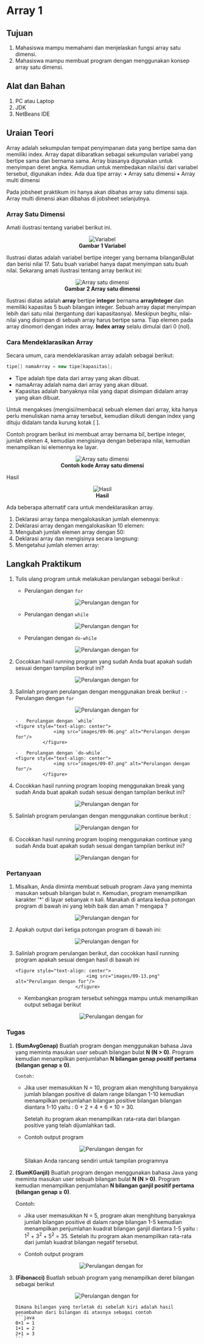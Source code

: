 #  Array 1

## Tujuan
1.	Mahasiswa mampu memahami dan menjelaskan fungsi array satu dimensi.
2.	Mahasiswa mampu membuat program dengan menggunakan konsep array satu dimensi.


## Alat dan Bahan

1. PC atau Laptop
2. JDK
3. NetBeans IDE

## Uraian Teori
Array adalah sekumpulan tempat penyimpanan data yang bertipe sama dan memiliki index. Array dapat diibaratkan sebagai 
sekumpulan variabel yang bertipe sama dan bernama sama. Array biasanya digunakan untuk menyimpan deret angka. Kemudian 
untuk membedakan nilai/isi dari variabel tersebut, digunakan index.
Ada dua tipe array:
•	Array satu dimensi
•	Array multi dimensi

Pada jobsheet praktikum ini hanya akan dibahas array satu dimensi saja. Array multi dimensi akan dibahas di jobsheet 
selanjutnya.

### Array Satu Dimensi
Amati ilustrasi tentang variabel berikut ini.

<figure style="text-align: center">
          <img src="images/10-01.png" alt="Variabel"/>
          <figcaption style="text-align: center; font-weight: bold">Gambar 1 Variabel</figcaption>
      </figure>

Ilustrasi diatas adalah variabel bertipe integer yang bernama bilanganBulat dan berisi nilai 17. Satu buah variabel 
hanya dapat menyimpan satu buah nilai. Sekarang amati ilustrasi tentang array berikut ini:

<figure style="text-align: center">
          <img src="images/10-02.png" alt="Array satu dimensi"/>
          <figcaption style="text-align: center; font-weight: bold">Gambar 2 Array satu dimensi</figcaption>
      </figure>

Ilustrasi diatas adalah **array** bertipe **integer** bernama **arrayInteger** dan memiliki kapasitas 5 buah bilangan 
integer. Sebuah array dapat menyimpan lebih dari satu nilai (tergantung dari kapasitasnya). Meskipun begitu, nilai-nilai 
yang disimpan di sebuah array harus bertipe sama. Tiap elemen pada array dinomori dengan index array. **Index array** 
selalu dimulai dari 0 (nol).

### Cara Mendeklarasikan Array
Secara umum, cara mendeklarasikan array adalah sebagai berikut:
```java
tipe[] namaArray = new tipe[kapasitas];
```
- Tipe adalah tipe data dari array yang akan dibuat.
- namaArray adalah nama dari array yang akan dibuat.
- Kapasitas adalah banyaknya nilai yang dapat disimpan didalam array yang akan dibuat.

Untuk mengakses (mengisi/membaca) sebuah elemen dari array, kita hanya perlu menuliskan nama array tersebut, kemudian 
diikuti dengan index yang dituju didalam tanda kurung kotak [ ].

Contoh program berikut ini membuat array bernama bil, bertipe integer, jumlah elemen 4, kemudian mengisinya dengan 
beberapa nilai, kemudian menampilkan isi elemennya ke layar.

<figure style="text-align: center">
          <img src="images/10-03.png" alt="Array satu dimensi"/>
          <figcaption style="text-align: center; font-weight: bold">Contoh kode Array satu dimensi</figcaption>
      </figure>

Hasil

<figure style="text-align: center">
          <img src="images/10-04.png" alt="Hasil"/>
          <figcaption style="text-align: center; font-weight: bold">Hasil</figcaption>
      </figure>

Ada beberapa alternatif cara untuk mendeklarasikan array.
1.	Deklarasi array tanpa mengalokasikan jumlah elemennya:
2.	Deklarasi array dengan mengalokasikan 10 elemen:
3.  Mengubah jumlah elemen array dengan 50: 
4.	Deklarasi array dan mengisinya secara langsung:
5.	Mengetahui jumlah elemen array: 

## Langkah Praktikum
1. Tulis ulang program untuk melakukan perulangan sebagai berikut :
    -   Perulangan dengan `for`
      <figure style="text-align: center">
              <img src="images/09-01.png" alt="Perulangan dengan for"/>
          </figure>
          
    -   Perulangan dengan `while`
    <figure style="text-align: center">
                  <img src="images/09-02.png" alt="Perulangan dengan for"/>
              </figure>
              
    -   Perulangan dengan `do-while`
    <figure style="text-align: center">
                  <img src="images/09-03.png" alt="Perulangan dengan for"/>
              </figure>
2. Cocokkan hasil running program yang sudah Anda buat apakah sudah sesuai dengan tampilan berikut ini?
    <figure style="text-align: center">
                      <img src="images/09-04.png" alt="Perulangan dengan for"/>
                  </figure>
3.	Salinlah program perulangan dengan menggunakan break berikut :
        -   Perulangan dengan `for`
          <figure style="text-align: center">
                  <img src="images/09-05.png" alt="Perulangan dengan for"/>
              </figure>
              
        -   Perulangan dengan `while`
        <figure style="text-align: center">
                      <img src="images/09-06.png" alt="Perulangan dengan for"/>
                  </figure>
                  
        -   Perulangan dengan `do-while`
        <figure style="text-align: center">
                      <img src="images/09-07.png" alt="Perulangan dengan for"/>
                  </figure>
4.	Cocokkan hasil running program looping menggunakan break yang sudah Anda buat apakah sudah sesuai dengan tampilan berikut ini?
    <figure style="text-align: center">
                          <img src="images/09-08.png" alt="Perulangan dengan for"/>
                      </figure>
5. Salinlah program perulangan dengan menggunakan continue berikut :
    <figure style="text-align: center">
                              <img src="images/09-09.png" alt="Perulangan dengan for"/>
                          </figure>
6.	Cocokkan hasil running program looping menggunakan continue yang sudah Anda buat apakah sudah sesuai dengan tampilan berikut ini?
    <figure style="text-align: center">
                              <img src="images/09-10.png" alt="Perulangan dengan for"/>
                          </figure>
                          
### Pertanyaan
1.	Misalkan, Anda diminta membuat sebuah program Java yang meminta masukan sebuah bilangan bulat n. Kemudian, program menampilkan karakter '*' di layar sebanyak n kali. Manakah di antara kedua potongan program di bawah ini yang lebih baik dan aman ? mengapa ?
    
      <figure style="text-align: center">
                                  <img src="images/09-11.png" alt="Perulangan dengan for"/>
                              </figure>
2.	Apakah output dari ketiga potongan program di bawah ini:

      <figure style="text-align: center">
                              <img src="images/09-12.png" alt="Perulangan dengan for"/>
                          </figure>
3.	Salinlah program perulangan berikut, dan cocokkan hasil running program apakah sesuai dengan hasil di bawah ini
    
        <figure style="text-align: center">
                                  <img src="images/09-13.png" alt="Perulangan dengan for"/>
                              </figure>
                              
       - Kembangkan program tersebut sehingga mampu untuk menampilkan output sebagai berikut
            
            <figure style="text-align: center">
                                          <img src="images/09-14.png" alt="Perulangan dengan for"/>
                                      </figure>
                                     
### Tugas
1.	**(SumAvgGenap)** Buatlah program dengan menggunakan bahasa Java yang meminta masukan _user_ sebuah bilangan bulat **N (N > 0)**. Program kemudian menampilkan penjumlahan **N bilangan genap positif pertama (bilangan genap ≥ 0)**.
   
        Contoh: 
       - Jika user memasukkan N = 10, program akan menghitung banyaknya jumlah bilangan positive di dalam range bilangan 1-10   kemudian menampilkan penjumlahan bilangan positive bilangan bilangan diantara 1-10 yaitu : 
            0 + 2 + 4 + 6 + 10 = 30. 
            
            Setelah itu program akan menampilkan rata-rata dari bilangan positive yang telah dijumlahkan tadi.
       - Contoh output program
       
            <figure style="text-align: center">
                <img src="images/09-15.png" alt="Perulangan dengan for"/>
             </figure>
             
         Silakan Anda rancang sendiri untuk tampilan programnya
    
2. **(SumKGanjil)** Buatlah program dengan menggunakan bahasa Java yang meminta masukan user sebuah bilangan bulat **N (N > 0)**. Program kemudian menampilkan penjumlahan **N bilangan ganjil positif pertama (bilangan genap ≥ 0)**.
    
    Contoh: 
    
    - Jika user memasukkan N = 5, program akan menghitung banyaknya jumlah bilangan positive di dalam range bilangan 1-5   kemudian menampilkan penjumlahan kuadrat bilangan ganjil diantara 1-5 yaitu : 
    1<sup>2</sup> + 3<sup>2</sup> + 5<sup>2</sup> = 35. 
    Setelah itu program akan menampilkan rata-rata dari jumlah kuadrat bilangan negatif tersebut.
    - Contoh output program
    
        <figure style="text-align: center">
                                                      <img src="images/09-16.png" alt="Perulangan dengan for"/>
                                                  </figure>
                                                  
3.	**(Fibonacci)** Buatlah sebuah program yang menampilkan deret bilangan sebagai berikut
    <figure style="text-align: center">
                                                          <img src="images/09-17.png" alt="Perulangan dengan for"/>
                                                      </figure>
    
        Dimana bilangan yang terletak di sebelah kiri adalah hasil penambahan dari bilangan di atasnya sebagai contoh
        ```java
        0+1 = 1
        1+1 = 2
        2+1 = 3
        ```     